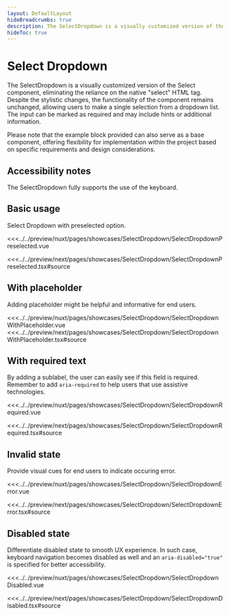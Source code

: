 ```yaml
---
layout: DefaultLayout
hideBreadcrumbs: true
description: The SelectDropdown is a visually customized version of the Select component, eliminating the reliance on the native "select" HTML tag.
hideToc: true
---
```

# Select Dropdown

The SelectDropdown is a visually customized version of the Select component, eliminating the reliance on the native "select" HTML tag. Despite the stylistic changes, the functionality of the component remains unchanged, allowing users to make a single selection from a dropdown list. The input can be marked as required and may include hints or additional information.

Please note that the example block provided can also serve as a base component, offering flexibility for implementation within the project based on specific requirements and design considerations.

## Accessibility notes

The SelectDropdown fully supports the use of the keyboard.

## Basic usage

Select Dropdown with preselected option.

<Showcase showcase-name="SelectDropdown/SelectDropdownPreselected" style="min-height:300px">

<!-- vue -->
<<<../../preview/nuxt/pages/showcases/SelectDropdown/SelectDropdownPreselected.vue
<!-- end vue -->
<!-- react -->
<<<../../preview/next/pages/showcases/SelectDropdown/SelectDropdownPreselected.tsx#source
<!-- end react -->

</Showcase>

## With placeholder

Adding placeholder might be helpful and informative for end users.

<Showcase showcase-name="SelectDropdown/SelectDropdownWithPlaceholder" style="min-height:300px">
<!-- vue -->
<<<../../preview/nuxt/pages/showcases/SelectDropdown/SelectDropdownWithPlaceholder.vue
<!-- end vue -->
<!-- react -->
<<<../../preview/next/pages/showcases/SelectDropdown/SelectDropdownWithPlaceholder.tsx#source
<!-- end react -->
</Showcase>

## With required text

By adding a sublabel, the user can easily see if this field is required. Remember to add `aria-required` to help users that use assistive technologies.

<Showcase showcase-name="SelectDropdown/SelectDropdownRequired" style="min-height:300px">

<!-- vue -->
<<<../../preview/nuxt/pages/showcases/SelectDropdown/SelectDropdownRequired.vue
<!-- end vue -->
<!-- react -->
<<<../../preview/next/pages/showcases/SelectDropdown/SelectDropdownRequired.tsx#source
<!-- end react -->

</Showcase>

## Invalid state

Provide visual cues for end users to indicate occuring error.

<Showcase showcase-name="SelectDropdown/SelectDropdownError" style="min-height:300px">

<!-- vue -->
<<<../../preview/nuxt/pages/showcases/SelectDropdown/SelectDropdownError.vue
<!-- end vue -->
<!-- react -->
<<<../../preview/next/pages/showcases/SelectDropdown/SelectDropdownError.tsx#source
<!-- end react -->

</Showcase>

## Disabled state

Differentiate disabled state to smooth UX experience. In such case, keyboard navigation becomes disabled as well and an `aria-disabled="true"` is specified for better accessibility.

<Showcase showcase-name="SelectDropdown/SelectDropdownDisabled" style="min-height:300px">

<!-- vue -->
<<<../../preview/nuxt/pages/showcases/SelectDropdown/SelectDropdownDisabled.vue
<!-- end vue -->
<!-- react -->
<<<../../preview/next/pages/showcases/SelectDropdown/SelectDropdownDisabled.tsx#source
<!-- end react -->

</Showcase>

